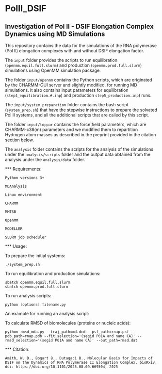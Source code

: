 # PolII_DSIF
## Investigation of Pol II - DSIF Elongation Complex Dynamics using MD Simulations
This repository contains the data for the simulations of the RNA polymerase (Pol II) elongation complexes with and without DSIF elongation factor. 

The ```input``` folder provides the scripts to run equilibration (```openmm.equil.full.slurm```) and production (```openmm.prod.full.slurm```) simulations using 
OpenMM simulation package. 

The folder ```input/openmm``` contains the Python scripts, which are originated by the CHARMM-GUI server and slightly modified, for running MD simulations. It also contains input parameters for equilibration (```step4_equilibration.#.inp```) and production ```step5_production.inp```) runs. 

The ```input/system_preparation``` folder contains the bash script (```system_prep.sh```) that have the stepwise instructions to prepare the solvated Pol II systems, and all the additional scripts that are called by this script. 

The folder ```input/toppar``` contains the force field parameters, which are CHARMM-c36(m) parameters and we modified them to repartition Hydrogen atom masses as described in the preprint provided in the citation section below.

The ```analysis``` folder contains the scripts for the analysis of the simulations under the ```analysis/scripts``` folder and the output data obtained from the analysis under the ```analysis/data``` folder. 

*** Requirements:
```
Python versions 3+

MDAnalysis

Linux environment

CHARMM

MMTSB

OpenMM

MODELLER

SLURM job scheduler
```
*** Usage:

To prepare the initial systems:

```
./system_prep.sh

```
To run equilibration and production simulations:

```
sbatch openmm.equil.full.slurm
sbatch openmm.prod.full.slurm
```
To run analysis scripts:

```
python [options] filename.py
```
An example for running an analysis script:

To calculate RMSD of biomolecules (proteins or nucleic acids):
```
python rmsd_mda.py --traj_path=md.dcd --psf_path=rnap.psf --pdb_path=rnap.pdb --fit_selection='(segid P01A and name CA)' --rmsd_selection='(segid P01A and name CA)' --out_path=rmsd.dat
```
*** Citation:

```
Amith, W. D., Bogart B., Dutagaci B., Molecular Basis for Impacts of DSIF on the Dynamics of RNA Polymerase II Elongation Complex, bioRxiv, doi: https://doi.org/10.1101/2025.08.09.669504, 2025
```
